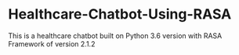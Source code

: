 # Healthcare-Chatbot-Using-RASA
This is a healthcare chatbot built on Python 3.6 version with RASA Framework of version 2.1.2
